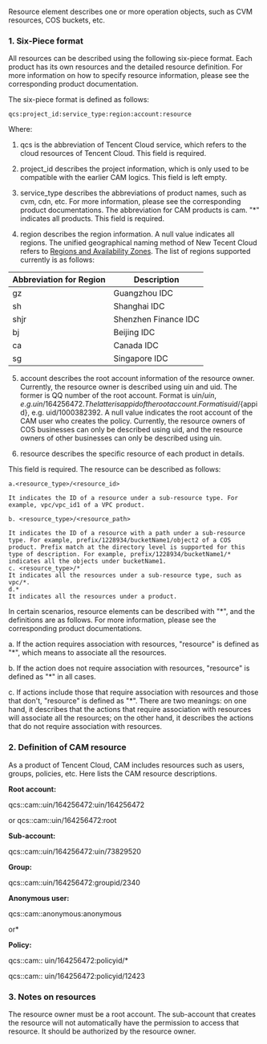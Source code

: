 Resource element describes one or more operation objects, such as CVM resources, COS buckets, etc. 

### 1. Six-Piece format

All resources can be described using the following six-piece format. Each product has its own resources and the detailed resource definition. For more information on how to specify resource information, please see the corresponding product documentation.
    
The six-piece format is defined as follows:


```
qcs:project_id:service_type:region:account:resource
```

Where:

1) qcs is the abbreviation of Tencent Cloud service, which refers to the cloud resources of Tencent Cloud. This field is required.
    
2) project_id describes the project information, which is only used to be compatible with the earlier CAM logics. This field is left empty.
    
3) service_type describes the abbreviations of product names, such as cvm, cdn, etc. For more information, please see the corresponding product documentations. The abbreviation for CAM products is cam. "*" indicates all products. This field is required.
    
4) region describes the region information. A null value indicates all regions. The unified geographical naming method of New Tecent Cloud refers to [Regions and Availability Zones](https://intl.cloud.tencent.com/document/product/213/6091). The list of regions supported currently is as follows:

| Abbreviation for Region | Description | 
|---------|---------|
| gz | Guangzhou IDC | 
| sh | Shanghai IDC |
|shjr| Shenzhen Finance IDC |
| bj | Beijing IDC |
| ca | Canada IDC |
| sg | Singapore IDC |

5) account describes the root account information of the resource owner. Currently, the resource owner is described using uin and uid. The former is QQ number of the root account. Format is uin/${uin}, e.g. uin/164256472. The latter is appid of the root account. Format is uid/${appid}, e.g. uid/1000382392. A null value indicates the root account of the CAM user who creates the policy. Currently, the resource owners of COS businesses can only be described using uid, and the resource owners of other businesses can only be described using uin.
    
6) resource describes the specific resource of each product in details.
      
This field is required. The resource can be described as follows:

```
a.<resource_type>/<resource_id>

It indicates the ID of a resource under a sub-resource type. For example, vpc/vpc_id1 of a VPC product.

b. <resource_type>/<resource_path>
 
It indicates the ID of a resource with a path under a sub-resource type. For example, prefix/1228934/bucketName1/object2 of a COS product. Prefix match at the directory level is supported for this type of description. For example, prefix/1228934/bucketName1/* indicates all the objects under bucketName1.
c. <resource_type>/*
It indicates all the resources under a sub-resource type, such as vpc/*.
d.*
It indicates all the resources under a product.

```

In certain scenarios, resource elements can be described with "*", and the definitions are as follows. For more information, please see the corresponding product documentations.

a. If the action requires association with resources, "resource" is defined as "*", which means to associate all the resources.

b. If the action does not require association with resources, "resource" is defined as "*" in all cases.

c. If actions include those that require association with resources and those that don't, "resource" is defined as "*". There are two meanings: on one hand, it describes that the actions that require association with resources will associate all the resources; on the other hand, it describes the actions that do not require association with resources.


### 2. Definition of CAM resource
   
As a product of Tencent Cloud, CAM includes resources such as users, groups, policies, etc. Here lists the CAM resource descriptions.

**Root account:**
    
qcs::cam::uin/164256472:uin/164256472
    
or qcs::cam::uin/164256472:root

**Sub-account:**
    
qcs::cam::uin/164256472:uin/73829520

**Group:**
    
qcs::cam::uin/164256472:groupid/2340

**Anonymous user:**
     
qcs::cam::anonymous:anonymous
     
or*

**Policy:**
    
qcs::cam:: uin/164256472:policyid/*
    
qcs::cam:: uin/164256472:policyid/12423


### 3. Notes on resources
    
 
The resource owner must be a root account. The sub-account that creates the resource will not automatically have the permission to access that resource. It should be authorized by the resource owner.
